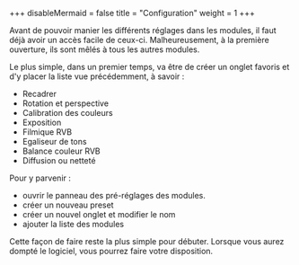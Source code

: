 +++
disableMermaid = false
title = "Configuration"
weight = 1
+++

Avant de pouvoir  manier les différents réglages dans  les modules, il
faut déjà  avoir un  accès facile de  ceux-ci.  Malheureusement,  à la
première ouverture, ils sont mêlés à tous les autres modules.

Le plus  simple, dans  un premier  temps, va être  de créer  un onglet
favoris et d'y placer la liste vue précédemment, à savoir :
* Recadrer
* Rotation et perspective
* Calibration des couleurs
* Exposition
* Filmique RVB
* Egaliseur de tons
* Balance couleur RVB
* Diffusion ou netteté

Pour y parvenir :
* ouvrir le panneau des pré-réglages des modules. 
* créer un nouveau preset
* créer un nouvel onglet et modifier le nom
* ajouter la liste des modules

Cette façon de  faire reste la plus simple pour  débuter. Lorsque vous
aurez dompté le logiciel, vous pourrez faire votre disposition.

